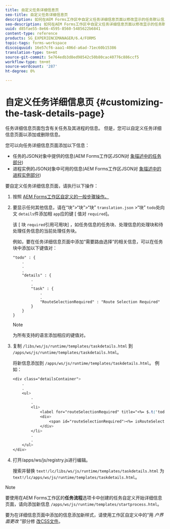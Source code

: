 ```yaml
---
title: 自定义任务详细信息页
seo-title: 自定义任务详细信息页
description: 如何在AEM Forms工作区中自定义任务详细信息页面以修改显示的任务默认信息。
seo-description: 如何在AEM Forms工作区中自定义任务详细信息页面以修改显示的任务默认信息。
uuid: d85fae55-8e66-4595-8560-5485622b6841
content-type: reference
products: SG_EXPERIENCEMANAGER/6.4/FORMS
topic-tags: forms-workspace
discoiquuid: 16e57cf6-aaa1-406d-a6ad-71ec60b15386
translation-type: tm+mt
source-git-commit: 5e764edb3d8ed98542c50b80cac40776c886ccf5
workflow-type: tm+mt
source-wordcount: '287'
ht-degree: 0%

---
```



# 自定义任务详细信息页 {#customizing-the-task-details-page}

任务详细信息页面包含有关任务及其进程的信息。 但是，您可以自定义任务详细信息页面以添加或删除信息。

您可以向任务详细信息页面添加以下信息：

* 任务的JSON对象中提供的信息(AEM Forms工作区JSON对 [象描述中的任务部分](/help/forms/using/html-workspace-json-object-description.md))
* 进程实例的JSON对象中可用的信息(AEM Forms工作区JSON对 [象描述中的进程实例部分](/help/forms/using/html-workspace-json-object-description.md))

要自定义任务详细信息页面，请执行以下操作：

1. 按照 [AEM Forms工作区自定义的一般步骤操作。](/help/forms/using/generic-steps-html-workspace-customization.md)
1. 要显示任何其他信息，请在“块”>“块”>“块” `translation.json` >“块” `todo`处向文 `details`件添加相 `app`应的键 [ 值对 `required`]。

   该 [ 块 `required`引用可用块] ，如任务信息的任务块、处理信息的处理块和待处理任务信息的当前处理任务块。

   例如，要在任务详细信息页面中添加“需要路由选择”的相关信息，可以在任务块中添加以下键值对：

   ```
   "todo" : {
       .
       .
       .
       "details" : {
           .
           .
           "task" : {
               .
               .
               "RouteSelectionRequired" : "Route Selection Required"
           }
       }
   }
   ```

   >[!NOTE]
   >
   >为所有支持的语言添加相应的键值对。

1. 复制 `/libs/ws/js/runtime/templates/taskdetails.html` 到 `/apps/ws/js/runtime/templates/taskdetails.html`。

   将新信息添加到 `/apps/ws/js/runtime/templates/taskdetails.html`。 例如：

   ```css
   <div class="detailsContainer">
       .
       .
       <ul>
           .
           .
           <li>
               <label for="routeSelectionRequired" title="<%= $.t('todo.details.task.RouteSelectionRequired')%>"><%= $.t('todo.details.task.RouteSelectionRequired')%></label>
               <div>
                   <span id="routeSelectionRequired"><%= isRouteSelectionRequired != null ? isRouteSelectionRequired : ''%></span>
               </div>
           </li>
           .
           .
       </ul>
   </div>
   ```

1. 打开/apps/ws/js/registry.js进行编辑。

   搜索并替换 `text!/lc/libs/ws/js/runtime/templates/taskdetails.html` 为 `text!/lc/apps/ws/js/runtime/templates/taskdetails.html`。

>[!NOTE]
>
>要使用在AEM Forms工作区的**任务流程**选项卡中创建的任务自定义开始详细信息页面，请向添加新信息 `/apps/ws/js/runtime/templates/startprocess.html`。
>
>要为在详细信息页面中添加的信息添加新样式，请使用工作区自定义中的“用 *户界面更改* ”部分修 [改CSS文件](/help/forms/using/changing-locale-user-interface.md)。
